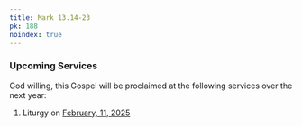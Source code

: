 ```yaml
---
title: Mark 13.14-23
pk: 188
noindex: true
---
```


### Upcoming Services

God willing, this Gospel will be proclaimed at the following services over the next year:


1. Liturgy on [February, 11, 2025](https://orthocal.info/readings/gregorian/2025/02/11/)
